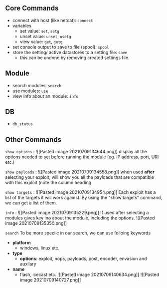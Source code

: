 ## Core Commands
-  connect with host (like netcat): `connect`
-  variables
	- set value: `set`, `setg`
	- unset value: `unset`, `usetg`
	- view value: `get`, `getg`
-  set console output to save to file (spool): `spool`
-  store the setting/ active datastores to a setting file: `save`
	-  this can be undone by removing created settings file.

## Module
- search modules: `search`
- use modules: `use`
- view info about an module: `info`

## DB
- `db_status`

## Other Commands
`show options` : 
![[Pasted image 20210709134644.png]]
display all the options needed to set before running the module (eg. IP address, port, URI etc.)

`show payloads` : 
![[Pasted image 20210709134558.png]]
when used **after** selecting your exploit, will show you all the payloads that are compatible with this exploit (note the column heading

`show targets` :
![[Pasted image 20210709134954.png]]
Each exploit has a list of the targets it will work against. By using the "show targets" command, we can get a list of them.

`info` :
![[Pasted image 20210709135229.png]]
If used after selecting  a modules gives key ino about the module, including the options.
![[Pasted image 20210709135350.png]]

`search`
To be more speciic in our search, we can use folloing keywords
- **platform**
	- windows, linux etc.
- **type**
	- **options**: exploit, nops, payloads, post, encoder, envasion and auxilary
- **name**
	- flash, icecast etc.
![[Pasted image 20210709140634.png]]
![[Pasted image 20210709140727.png]]